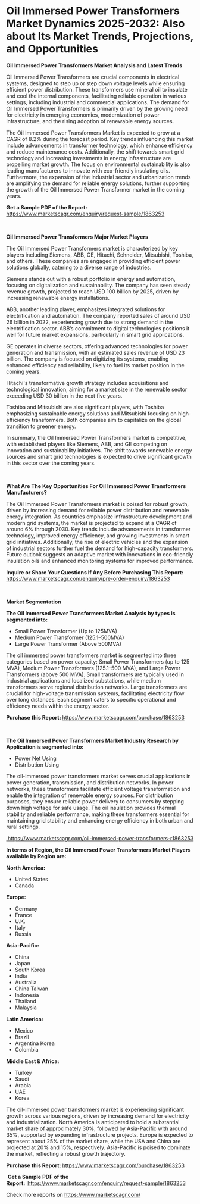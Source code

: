 <p><h1>Oil Immersed Power Transformers Market Dynamics 2025-2032: Also about Its Market Trends, Projections, and Opportunities</h1></p><p><strong>Oil Immersed Power Transformers Market Analysis and Latest Trends</strong></p>
<p><p>Oil Immersed Power Transformers are crucial components in electrical systems, designed to step up or step down voltage levels while ensuring efficient power distribution. These transformers use mineral oil to insulate and cool the internal components, facilitating reliable operation in various settings, including industrial and commercial applications. The demand for Oil Immersed Power Transformers is primarily driven by the growing need for electricity in emerging economies, modernization of power infrastructure, and the rising adoption of renewable energy sources.</p><p>The Oil Immersed Power Transformers Market is expected to grow at a CAGR of 8.2% during the forecast period. Key trends influencing this market include advancements in transformer technology, which enhance efficiency and reduce maintenance costs. Additionally, the shift towards smart grid technology and increasing investments in energy infrastructure are propelling market growth. The focus on environmental sustainability is also leading manufacturers to innovate with eco-friendly insulating oils. Furthermore, the expansion of the industrial sector and urbanization trends are amplifying the demand for reliable energy solutions, further supporting the growth of the Oil Immersed Power Transformer market in the coming years.</p></p>
<p><strong>Get a Sample PDF of the Report:&nbsp;</strong> <a href="https://www.marketscagr.com/enquiry/request-sample/1863253?utm_campaign=3506&utm_medium=2&utm_source=Github&utm_content=ia&utm_term=10042025&utm_id=oil-immersed-power-transformers">https://www.marketscagr.com/enquiry/request-sample/1863253</a></p>
<p>&nbsp;</p>
<p><strong>Oil Immersed Power Transformers Major Market Players</strong></p>
<p><p>The Oil Immersed Power Transformers market is characterized by key players including Siemens, ABB, GE, Hitachi, Schneider, Mitsubishi, Toshiba, and others. These companies are engaged in providing efficient power solutions globally, catering to a diverse range of industries.</p><p>Siemens stands out with a robust portfolio in energy and automation, focusing on digitalization and sustainability. The company has seen steady revenue growth, projected to reach USD 100 billion by 2025, driven by increasing renewable energy installations.</p><p>ABB, another leading player, emphasizes integrated solutions for electrification and automation. The company reported sales of around USD 26 billion in 2022, experiencing growth due to strong demand in the electrification sector. ABB’s commitment to digital technologies positions it well for future market expansions, particularly in smart grid applications.</p><p>GE operates in diverse sectors, offering advanced technologies for power generation and transmission, with an estimated sales revenue of USD 23 billion. The company is focused on digitizing its systems, enabling enhanced efficiency and reliability, likely to fuel its market position in the coming years.</p><p>Hitachi's transformative growth strategy includes acquisitions and technological innovation, aiming for a market size in the renewable sector exceeding USD 30 billion in the next five years.</p><p>Toshiba and Mitsubishi are also significant players, with Toshiba emphasizing sustainable energy solutions and Mitsubishi focusing on high-efficiency transformers. Both companies aim to capitalize on the global transition to greener energy.</p><p>In summary, the Oil Immersed Power Transformers market is competitive, with established players like Siemens, ABB, and GE competing on innovation and sustainability initiatives. The shift towards renewable energy sources and smart grid technologies is expected to drive significant growth in this sector over the coming years.</p></p>
<p>&nbsp;</p>
<p><strong>What Are The Key Opportunities For Oil Immersed Power Transformers Manufacturers?</strong></p>
<p><p>The Oil Immersed Power Transformers market is poised for robust growth, driven by increasing demand for reliable power distribution and renewable energy integration. As countries emphasize infrastructure development and modern grid systems, the market is projected to expand at a CAGR of around 6% through 2030. Key trends include advancements in transformer technology, improved energy efficiency, and growing investments in smart grid initiatives. Additionally, the rise of electric vehicles and the expansion of industrial sectors further fuel the demand for high-capacity transformers. Future outlook suggests an adaptive market with innovations in eco-friendly insulation oils and enhanced monitoring systems for improved performance.</p></p>
<p><strong>Inquire or Share Your Questions If Any Before Purchasing This Report:</strong> <a href="https://www.marketscagr.com/enquiry/pre-order-enquiry/1863253?utm_campaign=3506&utm_medium=2&utm_source=Github&utm_content=ia&utm_term=10042025&utm_id=oil-immersed-power-transformers">https://www.marketscagr.com/enquiry/pre-order-enquiry/1863253</a></p>
<p>&nbsp;</p>
<p><strong>Market Segmentation</strong></p>
<p><strong>The Oil Immersed Power Transformers Market Analysis by types is segmented into:</strong></p>
<p><ul><li>Small Power Transformer (Up to 125MVA)</li><li>Medium Power Transformer (125.1–500MVA)</li><li>Large Power Transformer (Above 500MVA)</li></ul></p>
<p><p>The oil immersed power transformers market is segmented into three categories based on power capacity: Small Power Transformers (up to 125 MVA), Medium Power Transformers (125.1–500 MVA), and Large Power Transformers (above 500 MVA). Small transformers are typically used in industrial applications and localized substations, while medium transformers serve regional distribution networks. Large transformers are crucial for high-voltage transmission systems, facilitating electricity flow over long distances. Each segment caters to specific operational and efficiency needs within the energy sector.</p></p>
<p><strong>Purchase this Report:&nbsp;</strong><a href="https://www.marketscagr.com/purchase/1863253?utm_campaign=3506&utm_medium=2&utm_source=Github&utm_content=ia&utm_term=10042025&utm_id=oil-immersed-power-transformers">https://www.marketscagr.com/purchase/1863253</a></p>
<p>&nbsp;</p>
<p><strong>The Oil Immersed Power Transformers Market Industry Research by Application is segmented into:</strong></p>
<p><ul><li>Power Net Using</li><li>Distribution Using</li></ul></p>
<p><p>The oil-immersed power transformers market serves crucial applications in power generation, transmission, and distribution networks. In power networks, these transformers facilitate efficient voltage transformation and enable the integration of renewable energy sources. For distribution purposes, they ensure reliable power delivery to consumers by stepping down high voltage for safe usage. The oil insulation provides thermal stability and reliable performance, making these transformers essential for maintaining grid stability and enhancing energy efficiency in both urban and rural settings.</p></p>
<p><a href="https://www.marketscagr.com/oil-immersed-power-transformers-r1863253?utm_campaign=3506&utm_medium=2&utm_source=Github&utm_content=ia&utm_term=10042025&utm_id=oil-immersed-power-transformers">&nbsp;https://www.marketscagr.com/oil-immersed-power-transformers-r1863253</a></p>
<p><strong>In terms of Region, the Oil Immersed Power Transformers Market Players available by Region are:</strong></p>
<p>
    <p> <strong> North America: </strong>
        <ul>
            <li>United States</li>
            <li>Canada</li>
        </ul>
        </p> 
    <p> <strong> Europe: </strong>
        <ul>
            <li>Germany</li>
            <li>France</li>
            <li>U.K.</li>
            <li>Italy</li>
            <li>Russia</li>
        </ul>
        </p> 
    <p> <strong> Asia-Pacific: </strong>
        <ul>
            <li>China</li>
            <li>Japan</li>
            <li>South Korea</li>
            <li>India</li>
            <li>Australia</li>
            <li>China Taiwan</li>
            <li>Indonesia</li>
            <li>Thailand</li>
            <li>Malaysia</li>
        </ul>
        </p> 
    <p> <strong> Latin America: </strong>
        <ul>
            <li>Mexico</li>
            <li>Brazil</li>
            <li>Argentina Korea</li>
            <li>Colombia</li>
        </ul>
        </p> 
    <p> <strong> Middle East & Africa: </strong>
        <ul>
            <li>Turkey</li>
            <li>Saudi</li>
            <li>Arabia</li>
            <li>UAE</li>
            <li>Korea</li>
        </ul>
    </p>
    </p>
<p><p>The oil-immersed power transformers market is experiencing significant growth across various regions, driven by increasing demand for electricity and industrialization. North America is anticipated to hold a substantial market share of approximately 30%, followed by Asia-Pacific with around 35%, supported by expanding infrastructure projects. Europe is expected to represent about 25% of the market share, while the USA and China are projected at 20% and 15%, respectively. Asia-Pacific is poised to dominate the market, reflecting a robust growth trajectory.</p></p>
<p><strong>Purchase this Report: </strong><a href="https://www.marketscagr.com/purchase/1863253?utm_campaign=3506&utm_medium=2&utm_source=Github&utm_content=ia&utm_term=10042025&utm_id=oil-immersed-power-transformers">https://www.marketscagr.com/purchase/1863253</a></p>
<p>&nbsp;<strong>Get a Sample PDF of the Report:&nbsp;&nbsp;</strong><a href="https://www.marketscagr.com/enquiry/request-sample/1863253?utm_campaign=3506&utm_medium=2&utm_source=Github&utm_content=ia&utm_term=10042025&utm_id=oil-immersed-power-transformers">https://www.marketscagr.com/enquiry/request-sample/1863253</a></p>
<p><strong></strong></p>
<p>Check more reports on <a href="https://www.marketscagr.com/?utm_campaign=3506&utm_medium=2&utm_source=Github&utm_content=ia&utm_term=10042025&utm_id=oil-immersed-power-transformers">https://www.marketscagr.com/</a></p>